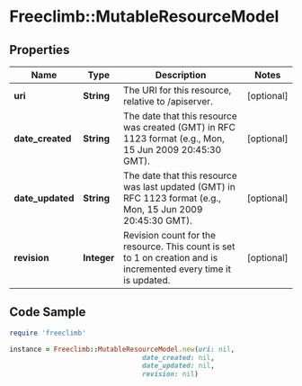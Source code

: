 # Freeclimb::MutableResourceModel

## Properties

Name | Type | Description | Notes
------------ | ------------- | ------------- | -------------
**uri** | **String** | The URI for this resource, relative to /apiserver. | [optional] 
**date_created** | **String** | The date that this resource was created (GMT) in RFC 1123 format (e.g., Mon, 15 Jun 2009 20:45:30 GMT). | [optional] 
**date_updated** | **String** | The date that this resource was last updated (GMT) in RFC 1123 format (e.g., Mon, 15 Jun 2009 20:45:30 GMT). | [optional] 
**revision** | **Integer** | Revision count for the resource. This count is set to 1 on creation and is incremented every time it is updated. | [optional] 

## Code Sample

```ruby
require 'freeclimb'

instance = Freeclimb::MutableResourceModel.new(uri: nil,
                                 date_created: nil,
                                 date_updated: nil,
                                 revision: nil)
```


